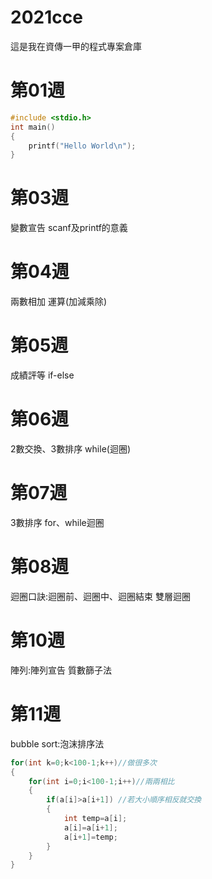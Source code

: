# 2021cce
這是我在資傳一甲的程式專案倉庫


# 第01週
```c
#include <stdio.h>
int main()
{
    printf("Hello World\n");
}
```
# 第03週
變數宣告
scanf及printf的意義

# 第04週
兩數相加
運算(加減乘除)

# 第05週
成績評等
if-else

# 第06週
2數交換、3數排序
while(迴圈)

# 第07週
3數排序
for、while迴圈

# 第08週
迴圈口訣:迴圈前、迴圈中、迴圈結束
雙層迴圈

# 第10週
陣列:陣列宣告
質數篩子法

# 第11週
bubble sort:泡沫排序法
```c
for(int k=0;k<100-1;k++)//做很多次
{
    for(int i=0;i<100-1;i++)//兩兩相比
    {
        if(a[i]>a[i+1])	//若大小順序相反就交換
    	{
    		int temp=a[i];
    		a[i]=a[i+1];
    		a[i+1]=temp;
    	}
    }
}

